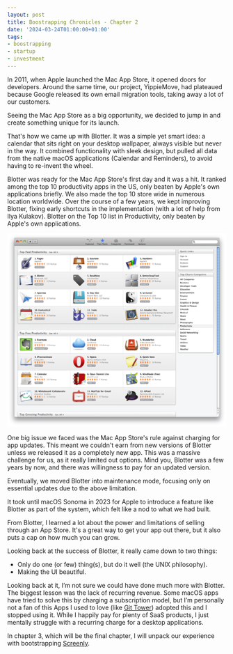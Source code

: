 ```yaml
---
layout: post
title: Boostrapping Chronicles - Chapter 2
date: '2024-03-24T01:00:00+01:00'
tags:
- boostrapping
- startup
- investment
---
```


In 2011, when Apple launched the Mac App Store, it opened doors for developers. Around the same time, our project, YippieMove, had plateaued because Google released its own email migration tools, taking away a lot of our customers.

Seeing the Mac App Store as a big opportunity, we decided to jump in and create something unique for its launch.

That's how we came up with Blotter. It was a simple yet smart idea: a calendar that sits right on your desktop wallpaper, always visible but never in the way. It combined functionality with sleek design, but pulled all data from the native macOS applications (Calendar and Reminders), to avoid having to re-invent the wheel.

Blotter was ready for the Mac App Store's first day and it was a hit. It ranked among the top 10 productivity apps in the US, only beaten by Apple's own applications briefly. We also made the top 10 store wide in numerous location worldwide. Over the course of a few years, we kept improving Blotter, fixing early shortcuts in the implementation (with a lot of help from Ilya Kulakov).
Blotter on the Top 10 list in Productivity, only beaten by Apple's own applications.

![](/assets/blotter-top-10.png)

One big issue we faced was the Mac App Store's rule against charging for app updates. This meant we couldn't earn from new versions of Blotter unless we released it as a completely new app. This was a massive challenge for us, as it really limited out options. Mind you, Blotter was a few years by now, and there was willingness to pay for an updated version.

Eventually, we moved Blotter into maintenance mode, focusing only on essential updates due to the above limitation.

It took until macOS Sonoma in 2023 for Apple to introduce a feature like Blotter as part of the system, which felt like a nod to what we had built.

From Blotter, I learned a lot about the power and limitations of selling through an App Store. It's a great way to get your app out there, but it also puts a cap on how much you can grow.

Looking back at the success of Blotter, it really came down to two things:

* Only do one (or few) thing(s), but do it well (the UNIX philosophy).
* Making the UI beautiful.

Looking back at it, I’m not sure we could have done much more with Blotter. The biggest lesson was the lack of recurring revenue. Some macOS apps have tried to solve this by charging a subscription model, but I’m personally not a fan of this Apps I used to love (like [Git Tower](https://www.git-tower.com/mac)) adopted this and I stopped using it. While I happily pay for plenty of SaaS products, I just mentally struggle with a recurring charge for a desktop applications.

In chapter 3, which will be the final chapter, I will unpack our experience with bootstrapping [Screenly](https://www.screenly.io).
